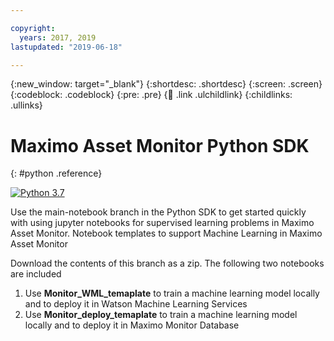 ```yaml
---

copyright:
  years: 2017, 2019
lastupdated: "2019-06-18"

---
```


{:new_window: target="\_blank"}
{:shortdesc: .shortdesc}
{:screen: .screen}
{:codeblock: .codeblock}
{:pre: .pre}
{:child: .link .ulchildlink}
{:childlinks: .ullinks}

# Maximo Asset Monitor Python SDK
{: #python .reference}

[![Python 3.7](https://img.shields.io/badge/python-3.7-blue.svg)](https://www.python.org/downloads/release/python-370/)

Use the main-notebook branch in the Python SDK to get started quickly with using jupyter notebooks for supervised learning problems in Maximo Asset Monitor. 
Notebook templates to support Machine Learning in Maximo Asset Monitor

Download the contents of this branch as a zip. The following two notebooks are included

1. Use **Monitor_WML_temaplate** to train a machine learning model locally and to deploy it in Watson Machine Learning Services
2. Use **Monitor_deploy_temaplate** to train a machine learning model locally and to deploy it in Maximo Monitor 
   Database
